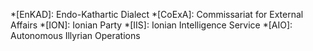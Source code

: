 *[EnKAD]: Endo-Kathartic Dialect
*[CoExA]: Commissariat for External Affairs
*[ION]: Ionian Party
*[IIS]: Ionian Intelligence Service
*[AIO]: Autonomous Illyrian Operations